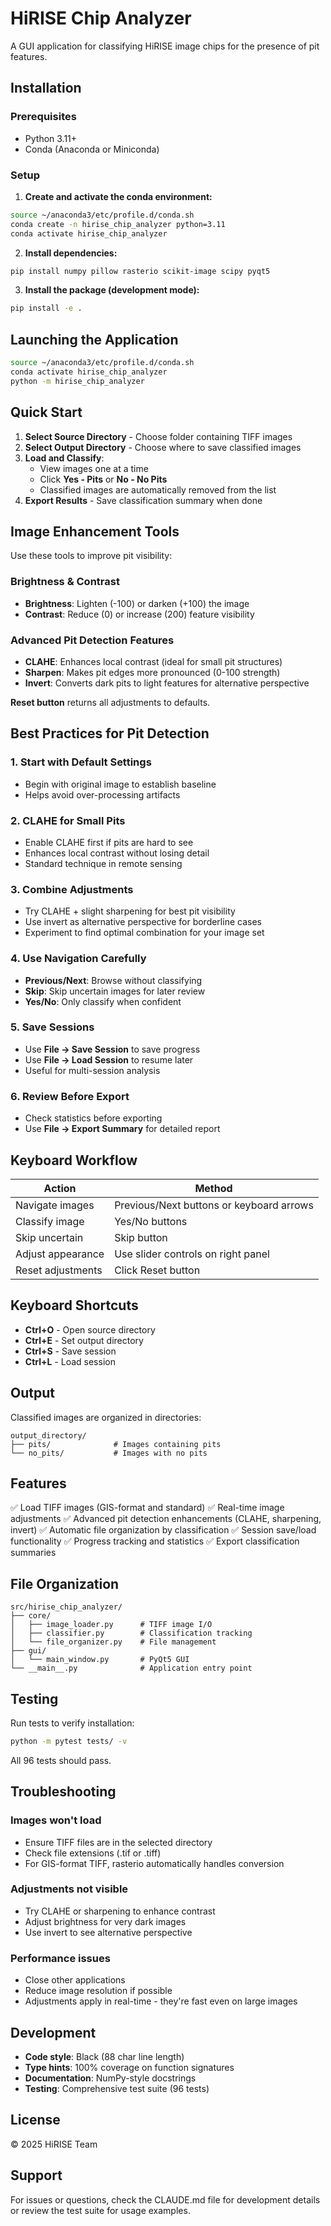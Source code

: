 # HiRISE Chip Analyzer

A GUI application for classifying HiRISE image chips for the presence of pit features.

## Installation

### Prerequisites
- Python 3.11+
- Conda (Anaconda or Miniconda)

### Setup

1. **Create and activate the conda environment:**
```bash
source ~/anaconda3/etc/profile.d/conda.sh
conda create -n hirise_chip_analyzer python=3.11
conda activate hirise_chip_analyzer
```

2. **Install dependencies:**
```bash
pip install numpy pillow rasterio scikit-image scipy pyqt5
```

3. **Install the package (development mode):**
```bash
pip install -e .
```

## Launching the Application

```bash
source ~/anaconda3/etc/profile.d/conda.sh
conda activate hirise_chip_analyzer
python -m hirise_chip_analyzer
```

## Quick Start

1. **Select Source Directory** - Choose folder containing TIFF images
2. **Select Output Directory** - Choose where to save classified images
3. **Load and Classify**:
   - View images one at a time
   - Click **Yes - Pits** or **No - No Pits**
   - Classified images are automatically removed from the list
4. **Export Results** - Save classification summary when done

## Image Enhancement Tools

Use these tools to improve pit visibility:

### Brightness & Contrast
- **Brightness**: Lighten (-100) or darken (+100) the image
- **Contrast**: Reduce (0) or increase (200) feature visibility

### Advanced Pit Detection Features
- **CLAHE**: Enhances local contrast (ideal for small pit structures)
- **Sharpen**: Makes pit edges more pronounced (0-100 strength)
- **Invert**: Converts dark pits to light features for alternative perspective

**Reset button** returns all adjustments to defaults.

## Best Practices for Pit Detection

### 1. Start with Default Settings
- Begin with original image to establish baseline
- Helps avoid over-processing artifacts

### 2. CLAHE for Small Pits
- Enable CLAHE first if pits are hard to see
- Enhances local contrast without losing detail
- Standard technique in remote sensing

### 3. Combine Adjustments
- Try CLAHE + slight sharpening for best pit visibility
- Use invert as alternative perspective for borderline cases
- Experiment to find optimal combination for your image set

### 4. Use Navigation Carefully
- **Previous/Next**: Browse without classifying
- **Skip**: Skip uncertain images for later review
- **Yes/No**: Only classify when confident

### 5. Save Sessions
- Use **File → Save Session** to save progress
- Use **File → Load Session** to resume later
- Useful for multi-session analysis

### 6. Review Before Export
- Check statistics before exporting
- Use **File → Export Summary** for detailed report

## Keyboard Workflow

| Action | Method |
|--------|--------|
| Navigate images | Previous/Next buttons or keyboard arrows |
| Classify image | Yes/No buttons |
| Skip uncertain | Skip button |
| Adjust appearance | Use slider controls on right panel |
| Reset adjustments | Click Reset button |

## Keyboard Shortcuts

- **Ctrl+O** - Open source directory
- **Ctrl+E** - Set output directory
- **Ctrl+S** - Save session
- **Ctrl+L** - Load session

## Output

Classified images are organized in directories:
```
output_directory/
├── pits/              # Images containing pits
└── no_pits/           # Images with no pits
```

## Features

✅ Load TIFF images (GIS-format and standard)
✅ Real-time image adjustments
✅ Advanced pit detection enhancements (CLAHE, sharpening, invert)
✅ Automatic file organization by classification
✅ Session save/load functionality
✅ Progress tracking and statistics
✅ Export classification summaries

## File Organization

```
src/hirise_chip_analyzer/
├── core/
│   ├── image_loader.py      # TIFF image I/O
│   ├── classifier.py        # Classification tracking
│   └── file_organizer.py    # File management
├── gui/
│   └── main_window.py       # PyQt5 GUI
└── __main__.py              # Application entry point
```

## Testing

Run tests to verify installation:
```bash
python -m pytest tests/ -v
```

All 96 tests should pass.

## Troubleshooting

### Images won't load
- Ensure TIFF files are in the selected directory
- Check file extensions (.tif or .tiff)
- For GIS-format TIFF, rasterio automatically handles conversion

### Adjustments not visible
- Try CLAHE or sharpening to enhance contrast
- Adjust brightness for very dark images
- Use invert to see alternative perspective

### Performance issues
- Close other applications
- Reduce image resolution if possible
- Adjustments apply in real-time - they're fast even on large images

## Development

- **Code style**: Black (88 char line length)
- **Type hints**: 100% coverage on function signatures
- **Documentation**: NumPy-style docstrings
- **Testing**: Comprehensive test suite (96 tests)

## License

© 2025 HiRISE Team

## Support

For issues or questions, check the CLAUDE.md file for development details or review the test suite for usage examples.
